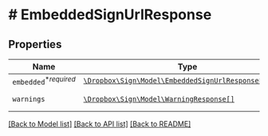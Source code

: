 # # EmbeddedSignUrlResponse



## Properties

Name | Type | Description | Notes
------------ | ------------- | ------------- | -------------
| `embedded`<sup>*_required_</sup> | [```\Dropbox\Sign\Model\EmbeddedSignUrlResponseEmbedded```](EmbeddedSignUrlResponseEmbedded.md) |    |  |
| `warnings` | [```\Dropbox\Sign\Model\WarningResponse[]```](WarningResponse.md) |  A list of warnings.  |  |

[[Back to Model list]](../../README.md#models) [[Back to API list]](../../README.md#endpoints) [[Back to README]](../../README.md)

